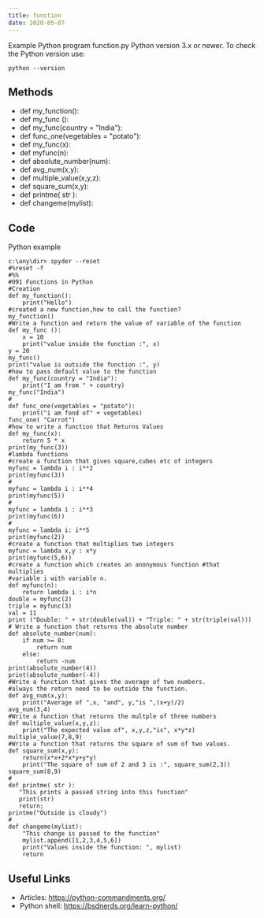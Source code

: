 ```yaml
---
title: function
date: 2020-05-07
---
```

Example Python program function.py
Python version 3.x or newer.
To check the Python version use:

    python --version


## Methods

* def my_function():
* def my_func ():
* def my_func(country = "India"):
* def func_one(vegetables = "potato"):
* def my_func(x):
* def myfunc(n):
* def absolute_number(num):
* def avg_num(x,y):
* def multiple_value(x,y,z):
* def square_sum(x,y):
* def printme( str ):
* def changeme(mylist):

## Code

Python example

    c:\any\dir> spyder --reset
    #%reset -f
    #%%
    #091 Functions in Python
    #Creation
    def my_function():
        print("Hello")
    #created a new function,how to call the function?
    my_function()
    #Write a function and return the value of variable of the function
    def my_func ():
        x = 10
        print("value inside the function :", x)
    y = 20
    my_func()
    print("value is outside the function :", y)    
    #how to pass default value to the function
    def my_func(country = "India"):
        print("I am from " + country)
    my_func("India")
    #
    def func_one(vegetables = "potato"):
        print("i am fond of" + vegetables)
    func_one( "Carrot")
    #how to write a function that Returns Values
    def my_func(x):
        return 5 * x
    print(my_func(3))
    #lambda functions
    #create a function that gives square,cubes etc of integers
    myfunc = lambda i : i**2
    print(myfunc(3))
    #
    myfunc = lambda i : i**4
    print(myfunc(5))
    #
    myfunc = lambda i : i**3
    print(myfunc(6))
    #
    myfunc = lambda i: i**5
    print(myfunc(2))
    #create a function that multiplies two integers
    myfunc = lambda x,y : x*y
    print(myfunc(5,6))
    #create a function which creates an anonymous function #that multiplies 
    #variable i with variable n.
    def myfunc(n):
        return lambda i : i*n
    double = myfunc(2)
    triple = myfunc(3)
    val = 11
    print ("Double: " + str(double(val)) + "Triple: " + str(triple(val)))
    # Write a function that returns the absolute number
    def absolute_number(num):
        if num >= 0:
            return num
        else:
            return -num
    print(absolute_number(4))
    print(absolute_number(-4))
    #Write a function that gives the average of two numbers.
    #always the return need to be outside the function.
    def avg_num(x,y):
        print("Average of ",x, "and", y,"is ",(x+y)/2)
    avg_num(3,4)
    #Write a function that returns the multple of three numbers
    def multiple_value(x,y,z):
        print("The expected value of", x,y,z,"is", x*y*z)
    multiple_value(7,8,9)
    #Write a function that returns the square of sum of two values.
    def square_sum(x,y):
        return(x*x+2*x*y+y*y)
        print("The square of sum of 2 and 3 is :", square_sum(2,3))
    square_sum(8,9)
    #
    def printme( str ):
       "This prints a passed string into this function"
       print(str)
       return;
    printme("Outside is cloudy")
    #
    def changeme(mylist):
        "This change is passed to the function"
        mylist.append([1,2,3,4,5,6])
        print("Values inside the function: ", mylist)
        return
    
    
    
    
    
    
    
    
    
    
    
    
    
    
    
    
    
    
    
    
    
    

## Useful Links

- Articles: https://python-commandments.org/
- Python shell: https://bsdnerds.org/learn-python/
